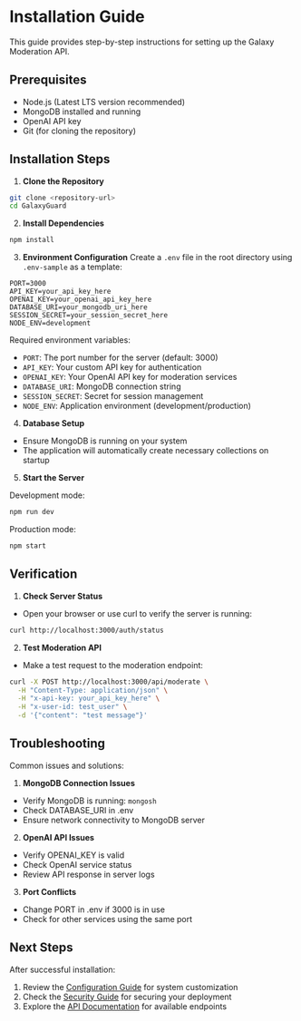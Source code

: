 # Installation Guide

This guide provides step-by-step instructions for setting up the Galaxy Moderation API.

## Prerequisites

- Node.js (Latest LTS version recommended)
- MongoDB installed and running
- OpenAI API key
- Git (for cloning the repository)

## Installation Steps

1. **Clone the Repository**
```bash
git clone <repository-url>
cd GalaxyGuard
```

2. **Install Dependencies**
```bash
npm install
```

3. **Environment Configuration**
Create a `.env` file in the root directory using `.env-sample` as a template:

```env
PORT=3000
API_KEY=your_api_key_here
OPENAI_KEY=your_openai_api_key_here
DATABASE_URI=your_mongodb_uri_here
SESSION_SECRET=your_session_secret_here
NODE_ENV=development
```

Required environment variables:
- `PORT`: The port number for the server (default: 3000)
- `API_KEY`: Your custom API key for authentication
- `OPENAI_KEY`: Your OpenAI API key for moderation services
- `DATABASE_URI`: MongoDB connection string
- `SESSION_SECRET`: Secret for session management
- `NODE_ENV`: Application environment (development/production)

4. **Database Setup**
- Ensure MongoDB is running on your system
- The application will automatically create necessary collections on startup

5. **Start the Server**

Development mode:
```bash
npm run dev
```

Production mode:
```bash
npm start
```

## Verification

1. **Check Server Status**
- Open your browser or use curl to verify the server is running:
```bash
curl http://localhost:3000/auth/status
```

2. **Test Moderation API**
- Make a test request to the moderation endpoint:
```bash
curl -X POST http://localhost:3000/api/moderate \
  -H "Content-Type: application/json" \
  -H "x-api-key: your_api_key_here" \
  -H "x-user-id: test_user" \
  -d '{"content": "test message"}'
```

## Troubleshooting

Common issues and solutions:

1. **MongoDB Connection Issues**
- Verify MongoDB is running: `mongosh`
- Check DATABASE_URI in .env
- Ensure network connectivity to MongoDB server

2. **OpenAI API Issues**
- Verify OPENAI_KEY is valid
- Check OpenAI service status
- Review API response in server logs

3. **Port Conflicts**
- Change PORT in .env if 3000 is in use
- Check for other services using the same port

## Next Steps

After successful installation:
1. Review the [Configuration Guide](Configuration-Guide) for system customization
2. Check the [Security Guide](Security-Guide) for securing your deployment
3. Explore the [API Documentation](API-Documentation) for available endpoints
